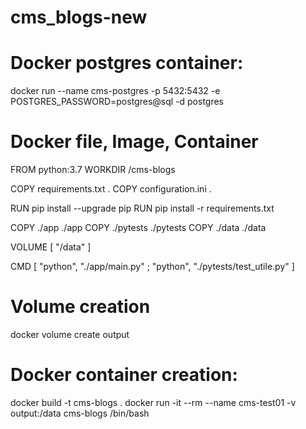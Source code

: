 # cms_blogs-new

# Docker postgres container:
docker run --name cms-postgres -p 5432:5432 -e POSTGRES_PASSWORD=postgres@sql -d postgres

# Docker file, Image, Container
FROM python:3.7
WORKDIR /cms-blogs

COPY requirements.txt .
COPY configuration.ini .

RUN pip install --upgrade pip
RUN pip install -r requirements.txt 


COPY ./app ./app
COPY ./pytests ./pytests
COPY ./data ./data

VOLUME [ "/data" ]

CMD [ "python", "./app/main.py" ; "python", "./pytests/test_utile.py"  ]

# Volume creation

 docker volume create output
 

# Docker container creation:
docker build -t cms-blogs .
docker run -it --rm --name cms-test01 -v output:/data  cms-blogs /bin/bash
